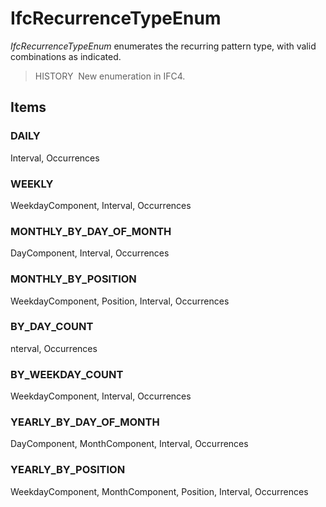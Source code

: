 # IfcRecurrenceTypeEnum

_IfcRecurrenceTypeEnum_ enumerates the recurring pattern type, with valid combinations as indicated.

> HISTORY&nbsp; New enumeration in IFC4.

## Items

### DAILY
Interval, Occurrences

### WEEKLY
WeekdayComponent, Interval, Occurrences

### MONTHLY_BY_DAY_OF_MONTH
DayComponent, Interval, Occurrences

### MONTHLY_BY_POSITION
WeekdayComponent, Position, Interval, Occurrences

### BY_DAY_COUNT
nterval, Occurrences

### BY_WEEKDAY_COUNT
WeekdayComponent, Interval, Occurrences

### YEARLY_BY_DAY_OF_MONTH
DayComponent, MonthComponent, Interval, Occurrences

### YEARLY_BY_POSITION
WeekdayComponent, MonthComponent, Position, Interval, Occurrences
